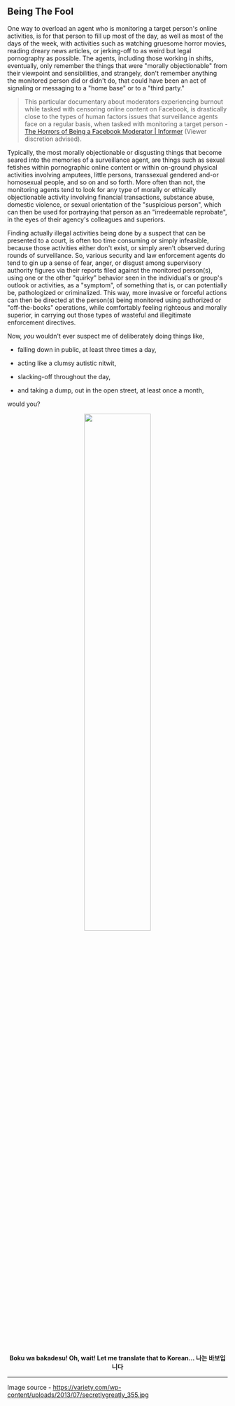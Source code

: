 ## Being The Fool

One way to overload an agent who is monitoring a target person's online activities, is for that person to fill up most of the day, as well as most of the days of the week, with activities such as watching gruesome horror movies, reading dreary news articles, or jerking-off to as weird but legal pornography as possible. The agents, including those working in shifts, eventually, only remember the things that were "morally objectionable" from their viewpoint and sensibilities, and strangely, don't remember anything the monitored person did or didn't do, that could have been an act of signaling or messaging to a "home base" or to a "third party."  

>This particular documentary about moderators experiencing burnout while tasked with censoring online content on Facebook, is drastically close to the types of human factors issues that surveillance agents face on a regular basis, when tasked with monitoring a target person - [The Horrors of Being a Facebook Moderator | Informer](https://www.youtube.com/watch?v=cHGbWn6iwHw) (Viewer discretion advised).  

Typically, the most morally objectionable or disgusting things that become seared into the memories of a surveillance agent, are things such as sexual fetishes within pornographic online content or within on-ground physical activities involving amputees, little persons, transsexual gendered and-or homosexual people, and so on and so forth. More often than not, the monitoring agents tend to look for any type of morally or ethically objectionable activity involving financial transactions, substance abuse, domestic violence, or sexual orientation of the "suspicious person", which can then be used for portraying that person as an "irredeemable reprobate", in the eyes of their agency's colleagues and superiors. 

Finding actually illegal activities being done by a suspect that can be presented to a court, is often too time consuming or simply infeasible, because those activities either don't exist, or simply aren't observed during rounds of surveillance. So, various security and law enforcement agents do tend to gin up a sense of fear, anger, or disgust among supervisory authority figures via their reports filed against the monitored person(s), using one or the other "quirky" behavior seen in the individual's or group's outlook or activities, as a "symptom", of something that is, or can potentially be, pathologized or criminalized. This way, more invasive or forceful actions can then be directed at the person(s) being monitored using authorized or "off-the-books" operations, while comfortably feeling righteous and morally superior, in carrying out those types of wasteful and illegitimate enforcement directives.   

Now, *you* wouldn't ever suspect me of deliberately doing things like, 

  - falling down in public, at least three times a day,

  - acting like a clumsy autistic nitwit,
  
  - slacking-off throughout the day,
  
  - and taking a dump, out in the open street, at least once a month, 
 
would you? 

<div align=center>

<img src="./src/secretly_greatly-3556.jpg" width="55%"></img>
<br>
<b>Boku wa bakadesu! Oh, wait! Let me translate that to Korean... 나는 바보입니다</b> 

</div>

---
Image source - https://variety.com/wp-content/uploads/2013/07/secretlygreatly_355.jpg

